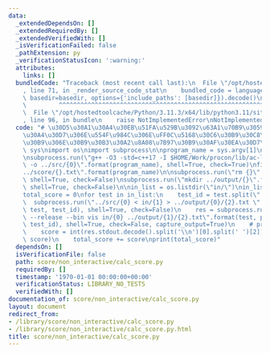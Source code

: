 ```yaml
---
data:
  _extendedDependsOn: []
  _extendedRequiredBy: []
  _extendedVerifiedWith: []
  _isVerificationFailed: false
  _pathExtension: py
  _verificationStatusIcon: ':warning:'
  attributes:
    links: []
  bundledCode: "Traceback (most recent call last):\n  File \"/opt/hostedtoolcache/Python/3.11.3/x64/lib/python3.11/site-packages/onlinejudge_verify/documentation/build.py\"\
    , line 71, in _render_source_code_stat\n    bundled_code = language.bundle(stat.path,\
    \ basedir=basedir, options={'include_paths': [basedir]}).decode()\n          \
    \         ^^^^^^^^^^^^^^^^^^^^^^^^^^^^^^^^^^^^^^^^^^^^^^^^^^^^^^^^^^^^^^^^^^^^^^^^^^^^^^^^^\n\
    \  File \"/opt/hostedtoolcache/Python/3.11.3/x64/lib/python3.11/site-packages/onlinejudge_verify/languages/python.py\"\
    , line 96, in bundle\n    raise NotImplementedError\nNotImplementedError\n"
  code: "# \u30D5\u30A1\u30A4\u30EB\u51FA\u529B\u3092\u63A1\u70B9\u3059\u308B\u30BF\
    \u30A4\u30D7\u306E\u554F\u984C\u306E\uFF0C\u5168\u30C6\u30B9\u30C8\u30B1\u30FC\
    \u30B9\u306E\u30B9\u30B3\u30A2\u8A08\u7B97\u30B9\u30AF\u30EA\u30D7\u30C8\n\nimport\
    \ sys\nimport os\nimport subprocess\n\nprogram_name = sys.argv[1]\nprint(program_name)\n\
    \nsubprocess.run(\"g++ -O3 -std=c++17 -I $HOME/Work/procon/lib/ac-library ../src/{0}.cpp\
    \ -o ../src/{0}\".format(program_name), shell=True, check=True)\nfilename = \"\
    ../score/{}.txt\".format(program_name)\n\nsubprocess.run(\"rm {}\".format(filename),\
    \ shell=True, check=False)\nsubprocess.run(\"mkdir ../output/{}\".format(program_name),\
    \ shell=True, check=False)\n\nin_list = os.listdir(\"in/\")\nin_list.sort()\n\
    total_score = 0\nfor test in in_list:\n    test_id = test.split(\".\")[0]\n  \
    \  subprocess.run(\"../src/{0} < in/{1} > ../output/{0}/{2}.txt \".format(program_name,\
    \ test, test_id), shell=True, check=False)\n    res = subprocess.run(\"cargo run\
    \ --release --bin vis in/{0} ../output/{1}/{2}.txt\".format(test, program_name,\
    \ test_id), shell=True, check=False, capture_output=True)\n    # print(res)\n\
    \    score = int(res.stdout.decode().split('\\n')[0].split(' ')[2])\n    print(test_id,\
    \ score)\n    total_score += score\nprint(total_score)"
  dependsOn: []
  isVerificationFile: false
  path: score/non_interactive/calc_score.py
  requiredBy: []
  timestamp: '1970-01-01 00:00:00+00:00'
  verificationStatus: LIBRARY_NO_TESTS
  verifiedWith: []
documentation_of: score/non_interactive/calc_score.py
layout: document
redirect_from:
- /library/score/non_interactive/calc_score.py
- /library/score/non_interactive/calc_score.py.html
title: score/non_interactive/calc_score.py
---
```

